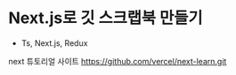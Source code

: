 
# Next.js로 깃 스크랩북 만들기
- Ts, Next.js, Redux

next 튜토리얼 사이트
https://github.com/vercel/next-learn.git

